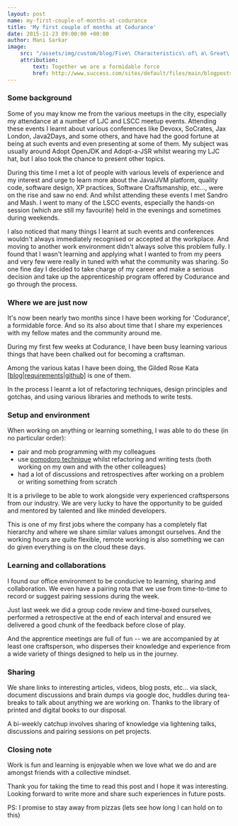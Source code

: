```yaml
---
layout: post
name: my-first-couple-of-months-at-codurance
title: 'My first couple of months at Codurance'
date: 2015-11-23 09:00:00 +00:00
author: Mani Sarkar
image:
    src: "/assets/img/custom/blog/Five\ Characteristics\ of\ a\ Great\ Company\ Culture.jpg"
    attribution:
        text: Together we are a formidable force
        href: http://www.success.com/sites/default/files/main/blogposts/Five%20Characteristics%20of%20a%20Great%20Company%20Culture.jpg
---
```


### Some background

Some of you may know me from the various meetups in the city, especially my attendance at a number of LJC and LSCC meetup events. Attending these events I learnt about various conferences like Devoxx, SoCrates, Jax London, Java2Days, and some others, and have had the good fortune at being at such events and even presenting at some of them. My subject was usually around Adopt OpenJDK and Adopt-a-JSR whilst wearing my LJC hat, but I also took the chance to present other topics.

During this time I met a lot of people with various levels of experience and my interest and urge to learn more about the Java/JVM platform, quality code, software design, XP practices, Software Craftsmanship, etc..., were on the rise and saw no end. And whilst attending these events I met Sandro and Mash. I went to many of the LSCC events, especially the hands-on session (which are still my favourite) held in the evenings and sometimes during weekends.

I also noticed that many things I learnt at such events and conferences wouldn't always immediately recognised or accepted at the workplace. And moving to another work environment didn't always solve this problem fully. I found that I wasn't learning and applying what I wanted to from my peers and very few were really in tuned with what the community was sharing. So one fine day I decided to take charge of my career and make a serious decision and take up the apprenticeship program offered by Codurance and go through the process.


### Where we are just now

It's now been nearly two months since I have been working for 'Codurance', a formidable force. And so its also about time that I share my experiences with my fellow mates and the community around me.

During my first few weeks at Codurance, I have been busy learning various things that have been chalked out for becoming a craftsman.

Among the various katas I have been doing, the Gilded Rose Kata [[blog](http://coding-is-like-cooking.info/2013/03/writing-good-tests-for-the-gilded-rose-kata/)|[requirements](https://github.com/emilybache/GildedRose-Refactoring-Kata/tree/master/GildedRoseRequirements.txt)|[github](https://github.com/emilybache/GildedRose-Refactoring-Kata)] is one of them.

In the process I learnt a lot of refactoring techniques, design principles and gotchas, and using various libraries and methods to write tests.


### Setup and environment
When working on anything or learning something, I was able to do these (in no particular order):
 
 * pair and mob programming with my colleagues
 * use [pomodoro technique](https://en.wikipedia.org/wiki/Pomodoro_Technique) whilst refactoring and writing tests (both working on my own and with the other colleagues)
 * had a lot of discussions and retrospectives after working on a problem or writing something from scratch

It is a privilege to be able to work alongside very experienced craftspersons from our industry. We are very lucky to have the opportunity to be guided and mentored by talented and like minded developers.

This is one of my first jobs where the company has a completely flat hierarchy and where we share similar values amongst ourselves. And the working hours are quite flexible, remote working is also something we can do given everything is on the cloud these days.


### Learning and collaborations

I found our office environment to be conducive to learning, sharing and collaboration. We even have a pairing rota that we use from time-to-time to record or suggest pairing sessions during the week.

Just last week we did a group code review and time-boxed ourselves, performed a retrospective at the end of each interval and ensured we delivered a good chunk of the feedback before close of play.

And the apprentice meetings are full of fun -- we are accompanied by at least one craftsperson, who disperses their knowledge and experience from a wide variety of things designed to help us in the journey.


### Sharing

We share links to interesting articles, videos, blog posts, etc... via slack, document discussions and brain dumps via google doc, huddles during tea-breaks to talk about anything we are working on. Thanks to the library of printed and digital books to our disposal. 

A bi-weekly catchup involves sharing of knowledge via lightening talks, discussions and pairing sessions on pet projects.


### Closing note

Work is fun and learning is enjoyable when we love what we do and are amongst friends with a collective mindset. 

Thank you for taking the time to read this post and I hope it was interesting. Looking forward to write more and share such experiences in future posts.

PS: I promise to stay away from pizzas (lets see how long I can hold on to this)